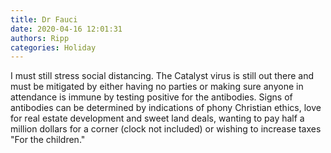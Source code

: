```yaml
---
title: Dr Fauci
date: 2020-04-16 12:01:31
authors: Ripp
categories: Holiday
---
```


 I must still stress social distancing.  The Catalyst virus is still out there and must be mitigated by either having no parties or making sure anyone in attendance is immune by testing positive for the antibodies.  Signs of antibodies can be determined by indications of phony Christian ethics, love for real estate development and sweet land deals, wanting to pay half a million dollars for a corner (clock not included) or wishing to increase taxes "For the children."